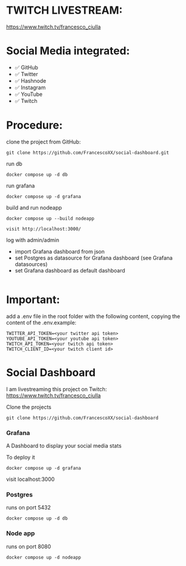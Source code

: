 # TWITCH LIVESTREAM:

https://www.twitch.tv/francesco_ciulla

# Social Media integrated:

- ✅ GitHub
- ✅ Twitter
- ✅ Hashnode
- ✅ Instagram
- ✅ YouTube
- ✅ Twitch


# Procedure:
clone the project from GitHub:
```
git clone https://github.com/FrancescoXX/social-dashboard.git 
```

run db
```
docker compose up -d db
```

run grafana
```
docker compose up -d grafana
```

build and run nodeapp
```
docker compose up --build nodeapp
```

```
visit http://localhost:3000/
```

log with admin/admin

- import Grafana dashboard from json
- set Postgres as datasource for Grafana dashboard (see Grafana datasources)
- set Grafana dashboard as default dashboard
```

```

# Important:
add a .env file in the root folder with the following content, copying the content of the .env.example:
```
TWITTER_API_TOKEN=<your twitter api token>
YOUTUBE_API_TOKEN=<your youtube api token>
TWITCH_API_TOKEN=<your twitch api token>
TWITCH_CLIENT_ID=<your twitch client id>
```

# Social Dashboard

I am livestreaming this project on Twitch: https://www.twitch.tv/francesco_ciulla

Clone the projects
```
git clone https://github.com/FrancescoXX/social-dashboard
```

### Grafana

A Dashboard to display your social media stats

To deploy it
```
docker compose up -d grafana
```

visit localhost:3000

### Postgres

runs on port 5432

```
docker compose up -d db
```

### Node app

runs on port 8080

```
docker compose up -d nodeapp
```
